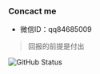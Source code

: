 <!-- ### Hi there 👋 -->
### Concact me
 * 微信ID：qq84685009

> 回报的前提是付出
 
 ![GitHub Status](https://github-readme-stats.vercel.app/api?show_icons=true&username=xinglie)
<!--
**xinglie/xinglie** is a ✨ _special_ ✨ repository because its `README.md` (this file) appears on your GitHub profile.

Here are some ideas to get you started:

- 🔭 I’m currently working on ...
- 🌱 I’m currently learning ...
- 👯 I’m looking to collaborate on ...
- 🤔 I’m looking for help with ...
- 💬 Ask me about ...
- 📫 How to reach me: ...
- 😄 Pronouns: ...
- ⚡ Fun fact: ...
-->
